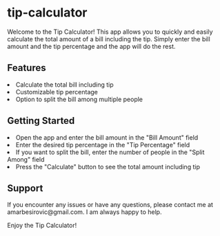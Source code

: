 # tip-calculator

Welcome to the Tip Calculator! This app allows you to quickly and easily calculate the total amount of a bill including the tip. Simply enter the bill amount and the tip percentage and the app will do the rest.

<h2>Features</h2>
<li>Calculate the total bill including tip</li>
<li>Customizable tip percentage</li>
<li>Option to split the bill among multiple people</li>
  
<h2>Getting Started</h2>
<li>Open the app and enter the bill amount in the "Bill Amount" field</li>
<li>Enter the desired tip percentage in the "Tip Percentage" field</li>
<li>If you want to split the bill, enter the number of people in the "Split Among" field</li>
<li>Press the "Calculate" button to see the total amount including tip</li>

<h2>Support</h2>
If you encounter any issues or have any questions, please contact me at amarbesirovic@gmail.com. I am always happy to help.

Enjoy the Tip Calculator!
